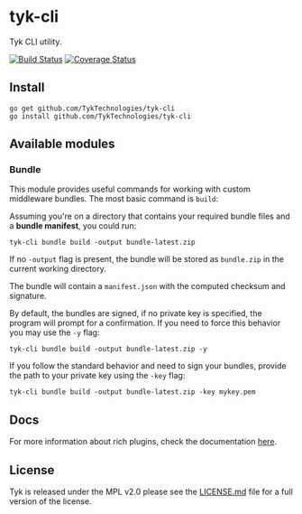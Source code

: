 # tyk-cli

Tyk CLI utility.

[![Build Status](https://travis-ci.org/TykTechnologies/tyk-cli.svg?branch=master)](https://travis-ci.org/TykTechnologies/tyk-cli)
[![Coverage Status](https://coveralls.io/repos/github/TykTechnologies/tyk-cli/badge.svg?branch=master)](https://coveralls.io/github/TykTechnologies/tyk-cli?branch=master)
## Install

```
go get github.com/TykTechnologies/tyk-cli
go install github.com/TykTechnologies/tyk-cli
```

## Available modules

### Bundle

This module provides useful commands for working with custom middleware bundles. The most basic command is `build`:

Assuming you're on a directory that contains your required bundle files and a **bundle manifest**, you could run:

```
tyk-cli bundle build -output bundle-latest.zip
```

If no `-output` flag is present, the bundle will be stored as `bundle.zip` in the current working directory.

The bundle will contain a `manifest.json` with the computed checksum and signature.

By default, the bundles are signed, if no private key is specified, the program will prompt for a confirmation. If you need to force this behavior you may use the `-y` flag:

```
tyk-cli bundle build -output bundle-latest.zip -y
```

If you follow the standard behavior and need to sign your bundles, provide the path to your private key using the `-key` flag:

```
tyk-cli bundle build -output bundle-latest.zip -key mykey.pem
```

## Docs

For more information about rich plugins, check the documentation [here](https://tyk.io/tyk-documentation/customise-tyk/plugins/).

## License

Tyk is released under the MPL v2.0 please see the [LICENSE.md](LICENSE.md) file for a full version of the license.
